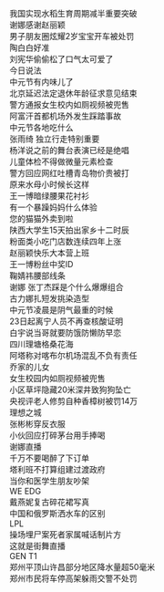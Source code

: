 我国实现水稻生育周期减半重要突破  
谢娜感谢赵丽颖  
男子朋友圈炫耀2岁宝宝开车被处罚  
陶白白好准  
刘宪华偷偷松了口气太可爱了  
今日说法  
中元节有内味儿了  
北京延迟法定退休年龄征求意见结束  
警方通报女生校内如厕视频被兜售  
阿富汗首都机场外发生踩踏事故  
中元节各地吃什么  
张雨绮 独立行走特别重要  
杨洋说之前的舞台表演已经是绝唱  
儿童体检不得做微量元素检查  
警方回应网红吐槽青岛物价贵被打  
原来水母小时候长这样  
王一博暗绿腰果花衬衫  
有一个暴躁妈妈什么体验  
您的猫猫外卖到啦  
陕西大学生15天拍出家乡十二时辰  
粉面类小吃门店数连续四年上涨  
赵丽颖快乐大本营上班  
王一博粉丝中奖ID  
鞠婧祎腰部线条  
谢娜 张丁杰踩是个什么爆爆组合  
古力娜扎短发挑染造型  
中元节凌晨是阴气最重的时候  
23日起离宁人员不再查核酸证明  
白宇说当哥就要防饿防懒防早恋  
四川理塘格桑花海  
阿塔称对喀布尔机场混乱不负有责任  
乔家的儿女  
女生校园内如厕视频被兜售  
小区草坪隐藏20米深井致狗狗坠亡  
央视评老人修剪自种香樟树被罚14万  
理想之城  
张彬彬穿反衣服  
小伙回应打碎茅台用手捧喝  
谢娜直播  
千万不要喝醉了下订单  
塔利班不打算组建过渡政府  
当你和医学生朋友吵架  
WE EDG  
戴燕妮复古碎花裙写真  
中国和俄罗斯洒水车的区别  
LPL  
操场埋尸案死者家属喊话制片方  
这就是街舞直播  
GEN T1  
郑州平顶山许昌部分地区降水量超50毫米  
郑州市民将车停高架躲雨交警不处罚  
